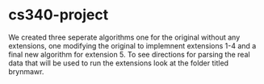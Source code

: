 # cs340-project

We created three seperate algorithms one for the original without any extensions, one modifying the original to implemnent extensions 1-4 and a final new algorithm for extension 5. To see directions for parsing the real data that will be used to run the extensions look at the folder titled brynmawr.
